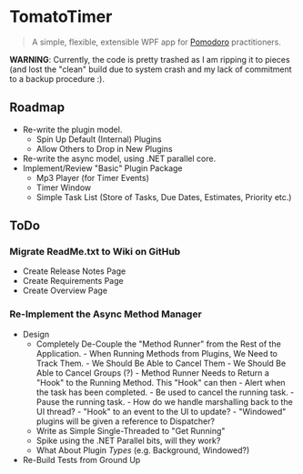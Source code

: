 # TomatoTimer

> A simple, flexible, extensible WPF app for [Pomodoro](http://www.pomodorotechnique.com/) practitioners.

**WARNING**: Currently, the code is pretty trashed as I am ripping it to pieces (and lost the "clean" build due to system crash and my lack of commitment to a backup procedure :).

## Roadmap

- Re-write the plugin model.
	- Spin Up Default (Internal) Plugins
	- Allow Others to Drop in New Plugins
- Re-write the async model, using .NET parallel core.
- Implement/Review "Basic" Plugin Package
	- Mp3 Player (for Timer Events)
	- Timer Window
	- Simple Task List (Store of Tasks, Due Dates, Estimates, Priority etc.)

## ToDo

### Migrate ReadMe.txt to Wiki on GitHub
	
- Create Release Notes Page
- Create Requirements Page
- Create Overview Page
	
### Re-Implement the Async Method Manager

- Design
	- Completely De-Couple the "Method Runner" from the Rest of the Application.
			- When Running Methods from Plugins, We Need to Track Them.
			- We Should Be Able to Cancel Them
			- We Should Be Able to Cancel Groups (?)
			- Method Runner Needs to Return a "Hook" to the Running Method. This "Hook" can then
				- Alert when the task has been completed.
				- Be used to cancel the running task.
				- Pause the running task.
				- How do we handle marshalling back to the UI thread?
					- "Hook" to an event to the UI to update? 
					- "Windowed" plugins will be given a reference to Dispatcher?
	- Write as Simple Single-Threaded to "Get Running"
	- Spike using the .NET Parallel bits, will they work?
	- What About Plugin *Types* (e.g. Background, Windowed?)
- Re-Build Tests from Ground Up